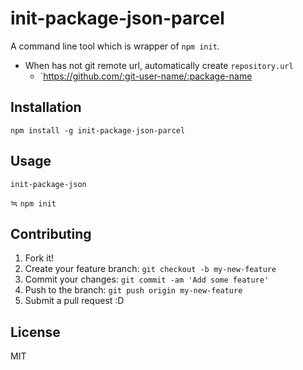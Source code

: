 # init-package-json-parcel

A command line tool which is wrapper of `npm init`.

- When has not git remote url, automatically create `repository.url`
    - `https://github.com/:git-user-name/:package-name

## Installation

```
npm install -g init-package-json-parcel
```

## Usage

```
init-package-json
```

≒ `npm init`

## Contributing

1. Fork it!
2. Create your feature branch: `git checkout -b my-new-feature`
3. Commit your changes: `git commit -am 'Add some feature'`
4. Push to the branch: `git push origin my-new-feature`
5. Submit a pull request :D

## License

MIT